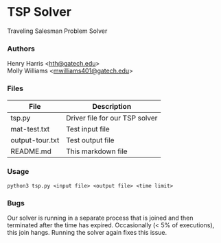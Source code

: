# TSP Solver
Traveling Salesman Problem Solver

### Authors
Henry Harris \<<hth@gatech.edu>\> <br>
Molly Williams \<<mwilliams401@gatech.edu>\>

### Files
|  File 	|  Description |
|--- |--- |
| tsp.py | Driver file for our TSP solver |
| mat-test.txt | Test input file |
| output-tour.txt | Test output file |
| README.md | This markdown file |

### Usage
```
python3 tsp.py <input file> <output file> <time limit>
```

### Bugs
Our solver is running in a separate process that is joined and then terminated after the time has expired. Occasionally (< 5% of executions), this join hangs. Running the solver again fixes this issue.

